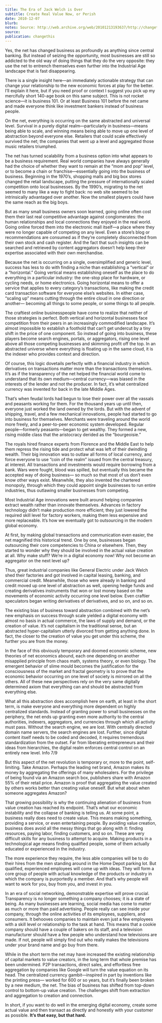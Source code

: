 ```yaml
---
title: The Era of Jack Welch is Over
subtitle: Create Real Value Now, or Perish
date: 2010-12-07
blurb: 
notes: Source: http://web.archive.org/web/20101213193637/http://changethis.com/manifesto/77.01.RealValueNow/pdf/77.01.RealValueNow.pdf  Date from https://www.porchlightbooks.com/blog/changethis/2010/the-era-of-jack-welch-is-over-create-real-value-now-or-perish-
source: 
publication: changethis
---
```


Yes, the net has changed business as profoundly as anything since central banking. But instead of seizing the opportunity, most businesses are still so addicted to the old way of doing things that they do the very opposite: they use the net to entrench themselves even further into the Industrial Age landscape that is fast disappearing.

There is a single insight here—an immediately actionable strategy that can change your relationship to the new economic forces at play for the better. I’ll explain it here, but if you need proof or context I suggest you pick up my mercifully short 140-age book on this same subject. This is not rocket science—it is business 101. Or at least Business 101 before the net came and made everyone think like investment bankers instead of business people.

On the net, everything is occurring on the same abstracted and universal level. Survival in a purely digital realm—particularly in business—means being able to scale, and winning means being able to move up one level of abstraction beyond everyone else. Retailers that could scale effectively survived the net; the companies that went up a level and aggregated those music retailers triumphed.

The net has turned scalability from a business option into what appears to be a business requirement. Real world companies have always generally had the choice of whether they want to remain at the “mom and pop” level, or to become a chain or franchise—essentially going into the business of business. Beginning in the 1970’s, shopping malls and big box stores changed the retail landscape, putting the pressure of internationally scaled competition onto local businesses. By the 1990’s, migrating to the net seemed to many like a way to fight back: no web site seemed to be intrinsically advantaged over another. Now the smallest players could have the same reach as the big boys.

But as many small business owners soon learned, going online often cost them their last real competitive advantage against conglomerates: the human relationships and local connections they enjoyed in the real world. Going online forced them into the electronic mall itself—a place where they were no longer capable of competing on any level. Even a store’s blog or recommendations are consumed as if they’re completely disconnected from their own stock and cash register. And the fact that such insights can be searched and retrieved by content aggregators doesn’t help keep their expertise associated with their own merchandise.

Because the net is occurring on a single, oversimplified and generic level, success has less to do with finding a niche than establishing a “vertical” or a “horizontal.” Going vertical means establishing oneself as the place to do everything in a particular industry: the one-stop place for hardware, or cycling needs, or home electronics. Going horizontal means to offer a service that applies to every category’s transactions, like making the credit card transaction software for everyone else’s websites. In either case, “scaling up” means cutting through the entire cloud in one direction or another— becoming all things to some people, or some things to all people.

The craftiest online businesspeople have come to realize that neither of those strategies is perfect. Both vertical and horizontal businesses face competition from their peers in an increasingly commodified landscape. It’s almost impossible to establish a foothold that can’t get undercut by a tiny shift in the price of one component. So instead of going into business, these players become search engines, portals, or aggregators, rising one level above all those competing businesses and skimming profit off the top. In an abstracted universe where everything is floating up in the same cloud, it is the indexer who provides context and direction.

Of course, this logic dovetails perfectly with a financial industry in which derivatives on transactions matter more than the transactions themselves. It’s as if the transparency of the net helped the financial world come to understand that its own medium—central currency—was biased in the interests of the lender and not the producer. In fact, it’s what centralized currency was invented for back in the late Middle Ages.

That’s when feudal lords had begun to lose their power over all the vassals and peasants working for them. For the thousand years up until then, everyone just worked the land owned by the lords. But with the advent of shipping, travel, and a few mechanical innovations, people had started to go into business for themselves. Merchants were traveling around the world more freely, and a peer-to-peer economic system developed. Regular people—formerly peasants—began to get wealthy. They formed a new, rising middle class that the aristocracy derided as the “bourgeoisie.”

The royals hired finance experts from Florence and the Middle East to help them repress the rising tide and protect what was left of their dwindling wealth. Their big innovation was to outlaw all forms of local currency, and force everyone to use “coin of the realm” issued from the central treasury, at interest. All transactions and investments would require borrowing from a bank. Wars were fought, blood was spilled, but eventually this became the accepted way of doing business— so much so that most of us don’t even know other ways exist. Meanwhile, they also invented the chartered monopoly, through which they could appoint single businesses to run entire industries, thus outlawing smaller businesses from competing.

Most Industrial Age innovations were built around helping companies extract wealth rather than innovate themselves. Advances in factory technology didn’t make production more efficient; they just lowered the required skill level for factory workers, making them less expensive and more replaceable. It’s how we eventually got to outsourcing in the modern global economy.

At first, by making global transactions and communication even easier, the net magnified this historical trend. One by one, businesses began outsourcing their core competencies to China or elsewhere. Then, they started to wonder why they should be involved in the actual value creation at all. Why make stuff? We’re in a digital economy now! Why not become an aggregator on the next level up?

Thus, great industrial companies like General Electric under Jack Welch shed their factories and got involved in capital leasing, banking, and commercial credit. Meanwhile, those who were already in banking and credit moved up one level of abstraction as well, opening hedge funds and creating derivatives instruments that won or lost money based on the movements of economic activity occurring one level below. Even craftier speculators began writing derivatives of derivatives, and so on, and so on.

The existing bias of business toward abstraction combined with the net’s new emphasis on success through scale yielded a digital economy with almost no basis in actual commerce, the laws of supply and demand, or the creation of value. It’s not capitalism in the traditional sense, but an abstracted hyper-capitalism utterly divorced from getting anything done. In fact, the closer to the creation of value you get under this scheme, the further you are from the money.

In the face of this obviously temporary and doomed economic scheme, new theories of net economics abound, each one depending on another misapplied principle from chaos math, systems theory, or even biology. The emergent behavior of slime mould becomes the justification for the consciousness of the market and fractal geometry is to prove that the economic behavior occurring on one level of society is mirrored on all the others. All of these new perspectives rely on the very same digitally determined axiom that everything can and should be abstracted from everything else.

What all this abstraction does accomplish here on earth, at least in the short term, is make everyone and everything more dependent on highly centralized standards. Instead of granting power to small businesses on the periphery, the net ends up granting even more authority to the central authorities, indexers, aggregators, and currencies through which all activity must pass. Without the search engine, we are lost. With centrally directed domain name servers, the search engines are lost. Further, since digital content itself needs to be coded and decoded, it requires tremendous standardization from the outset. Far from liberating entrepreneurs and their ideas from hierarchies, the digital realm enforces central control on an entirely new level. Info 7/9

But this aspect of the net revolution is temporary or, more to the point, self-limiting. Take Amazon. Perhaps the leading net brand, Amazon makes its money by aggregating the offerings of many wholesalers. For the privilege of being found via an Amazon search box, publishers share with Amazon 55% of their retail price. Amazon is proof that aggregating the value created by others works better than creating value oneself. But what about when someone aggregates Amazon?

That growing possibility is why the continuing alienation of business from value creation has reached its endpoint. That’s what our economic instability and the collapse of banking is telling us. At some point, a business really does need to create value. This means making something, providing a service, or even entertaining people. By avoiding value creation, business does avoid all the messy things that go along with it: finding resources, paying labor, finding customers, and so on. These are very difficult skills for any business to attempt to acquire. Making products in a technological age means finding qualified people, some of them actually educated or experienced in the industry.

The more experience they require, the less able companies will be to do their hires from the men standing around in the Home Depot parking lot. But qualified, experienced employees will come up with ideas. They will form a core group of people with actual knowledge of the products or industry in which the company is purportedly a member. And that’s why people will want to work for you, buy from you, and invest in you.

In an era of social networking, demonstrable expertise will prove crucial. Transparency is no longer something a company chooses; it is a state of being. As many businesses are learning, social media has come to matter as much or more than paid advertising. People really can see inside your company, through the online activities of its employees, suppliers, and consumers. It behooves companies to maintain even just a few employees with a skill level or relationship to the task at hand. This means that a cookie company should have a couple of bakers on its staff, and a television manufacturer should have a few people who understand how televisions are made. If not, people will simply find out who really makes the televisions under your brand name and go buy from there.

While in the short term the net may have increased the existing relationship of capital markets to value creators, in the long term that whole premise has been undermined. P2P transactions, direct sales, and effortless free aggregation by companies like Google will turn the value equation on its head. The centralized currency gambit—inspired in part by inventions like the printing press— worked for 600 or so years, but it’s finally been broken by a new medium, the net. The bias of business has shifted from top-down control to bottom-up value creation. The challenges shift from extraction and aggregation to creation and connection.

In short, if you want to do well in the emerging digital economy, create some actual value and then transact as directly and honestly with your customer as possible. **It’s that easy, but that hard.**
